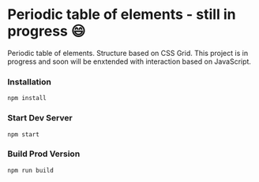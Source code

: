 # Periodic table of elements - still in progress 😄

Periodic table of elements. Structure based on CSS Grid. 
This project is in progress and soon will be enxtended with interaction based on JavaScript.

### Installation

```
npm install
```

### Start Dev Server

```
npm start
```

### Build Prod Version

```
npm run build
```


